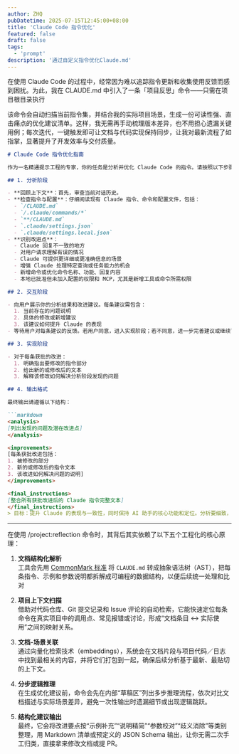 ```yaml
---
author: ZHQ
pubDatetime: 2025-07-15T12:45:00+08:00
title: 'Claude Code 指令优化'
featured: false
draft: false
tags:
  - 'prompt'
description: '通过自定义指令优化Claude.md'
---
```

在使用 Claude Code 的过程中，经常因为难以追踪指令更新和收集使用反馈而感到困扰。为此，我在 CLAUDE.md 中引入了一条「项目反思」命令——只需在项目根目录执行

该命令会自动扫描当前指令集，并结合我的实际项目场景，生成一份可读性强、直击痛点的优化建议清单。这样，我无需再手动梳理版本差异，也不用担心遗漏关键用例；每次迭代，一键触发即可让文档与代码实现保持同步，让我对最新流程了如指掌，显著提升了开发效率与交付质量。

```markdown
# Claude Code 指令优化指南

作为一名精通提示工程的专家，你的任务是分析并优化 Claude Code 的指令。请按照以下步骤操作：

## 1. 分析阶段

- **回顾上下文**：首先，审查当前对话历史。
- **检查指令与配置**：仔细阅读现有 Claude 指令、命令和配置文件，包括：
  - `/CLAUDE.md`
  - `/.claude/commands/*`
  - `**/CLAUDE.md`
  - `.claude/settings.json`
  - `.claude/settings.local.json`
- **识别改进点**：
  - Claude 回复不一致的地方
  - 对用户请求理解有误的情况
  - Claude 可提供更详细或更准确信息的场景
  - 增强 Claude 处理特定查询或任务能力的机会
  - 新增命令或优化命令名称、功能、回复内容
  - 本地已批准但未加入配置的权限和 MCP，尤其是新增工具或命令所需权限

## 2. 交互阶段

- 向用户展示你的分析结果和改进建议。每条建议需包含：
  1. 当前存在的问题说明
  2. 具体的修改或新增建议
  3. 该建议如何提升 Claude 的表现
- 等待用户对每条建议的反馈。若用户同意，进入实现阶段；若不同意，进一步完善建议或继续下一个。

## 3. 实现阶段

- 对于每条获批的改进：
  1. 明确指出要修改的指令部分
  2. 给出新的或修改后的文本
  3. 解释该修改如何解决分析阶段发现的问题

## 4. 输出格式

最终输出请遵循以下结构：

```markdown
<analysis>
[列出发现的问题及潜在改进点]
</analysis>

<improvements>
[每条获批改进包括：
1. 被修改的部分
2. 新的或修改后的指令文本
3. 该改进如何解决问题的说明]
</improvements>

<final_instructions>
[整合所有获批改进后的 Claude 指令完整文本]
</final_instructions>
> 目标：提升 Claude 的表现与一致性，同时保持 AI 助手的核心功能和定位。分析要细致，说明要清晰，实施要精准。
```

---

在使用 /project:reflection 命令时，其背后其实依赖了以下五个工程化的核心原理：

1. **文档结构化解析**  
  工具会先用 [CommonMark 标准](https://commonmark.org/) 将 `CLAUDE.md` 转成抽象语法树（AST），把每条指令、示例和参数说明都拆解成可编程的数据结构，以便后续统一处理和比对

2. **项目上下文扫描**  
   借助对代码仓库、Git 提交记录和 Issue 评论的自动检索，它能快速定位每条命令在真实项目中的调用点、常见报错或讨论，形成“文档条目 ↔ 实际使用”之间的映射关系。

3. **文档-场景关联**  
   通过向量化检索技术（embeddings），系统会在文档片段与项目代码／日志中找到最相关的内容，并将它们打包到一起，确保后续分析基于最新、最贴切的上下文。

4. **分步逻辑推理**  
   在生成优化建议前，命令会先在内部“草稿区”列出多步推理流程，依次对比文档描述与实际场景差异，避免一次性输出时遗漏细节或出现逻辑跳跃。

5. **结构化建议输出**  
   最终，它会将改进要点按“示例补充”“说明精简”“参数校对”“歧义消除”等类别整理，用 Markdown 清单或预定义的 JSON Schema 输出，让你无需二次手工归类，直接拿来修改文档或提 PR。
